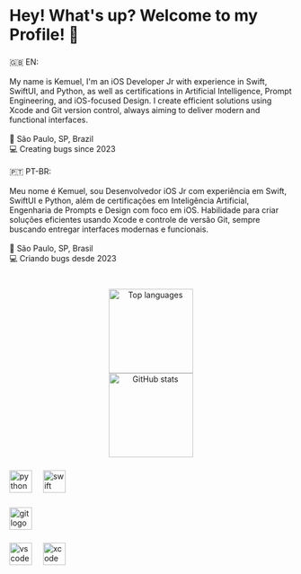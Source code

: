 <h1 align="left">Hey! What's up? Welcome to my Profile! 👋</h1>

###

<p align="left">🇬🇧 EN:<br><br>
My name is Kemuel, I'm an iOS Developer Jr with experience in Swift, SwiftUI, and Python, as well as certifications in Artificial Intelligence, Prompt Engineering, and iOS-focused Design. I create efficient solutions using Xcode and Git version control, always aiming to deliver modern and functional interfaces.<br><br>
📍 São Paulo, SP, Brazil<br>
💻 Creating bugs since 2023
<br><br>
🇵🇹 PT-BR:<br><br>
Meu nome é Kemuel, sou Desenvolvedor iOS Jr com experiência em Swift, SwiftUI e Python, além de certificações em Inteligência Artificial, Engenharia de Prompts e Design com foco em iOS. Habilidade para criar soluções eficientes usando Xcode e controle de versão Git, sempre buscando entregar interfaces modernas e funcionais.<br><br>
📍 São Paulo, SP, Brasil<br>
💻 Criando bugs desde 2023
</p>

###

<br clear="both">

<div align="center">
  <img src="https://github-readme-stats.vercel.app/api/top-langs/?username=kemueldematos&layout=compact&langs_count=5&theme=tokyonight&hide_border=false" height="150" alt="Top languages" /> <br>
  <img src="https://github-readme-stats.vercel.app/api?username=kemueldematos&show_icons=true&include_all_commits=true&count_private=true&theme=tokyonight&hide_border=false" height="150" alt="GitHub stats" />
</div>

###

<div align="left">
  <img src="https://cdn.jsdelivr.net/gh/devicons/devicon/icons/python/python-original.svg" height="40" alt="python logo" />
  <img width="12" />
  <img src="https://cdn.jsdelivr.net/gh/devicons/devicon/icons/swift/swift-original.svg" height="40" alt="swift logo" />
</div>

###

<div align="left">
  <img src="https://cdn.jsdelivr.net/gh/devicons/devicon/icons/git/git-original.svg" height="40" alt="git logo" />
</div>

###

<div align="left">
  <img src="https://cdn.jsdelivr.net/gh/devicons/devicon/icons/vscode/vscode-original.svg" height="40" alt="vscode logo" />
  <img width="12" />
  <img src="https://cdn.jsdelivr.net/gh/devicons/devicon/icons/xcode/xcode-original.svg" height="40" alt="xcode logo" />
</div>
